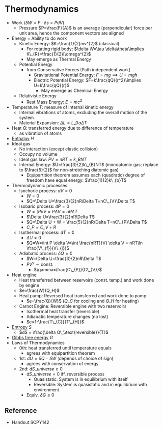 # Thermodynamics

* Work ($\delta W=F\cdot \delta s=PdV$)
  * Pressure $P=\frac{F}{A}$ is an average (perpendicular) force per unit area, hence the component vectors are aligned
* Energy = Ability to do work
  * Kinetic Energy: $K=\frac{1}{2}mv^{2}$ (classical)
    * For rotating rigid body: $\delta W=\tau \delta\theta\implies K\_{R}=\frac{1}{2}I\omega^{2}$
    * May emerge as Thermal Energy
  * Potential Energy
    * from Conservative Forces (Path independent work)
      * Gravitational Potential Energy: $F=mg\implies U=mgh$
      * Electric Potential Energy: $F=k\frac{qQ}{r^2}\implies U=k\frac{qQ}{r}$
        * May emerge as Chemical Energy
  * Relativistic Energy
    * Rest Mass Energy: $E=mc^{2}$
* Temperature $T$: measure of internal kinetic energy
  * Internal vibrations of atoms, excluding the overall motion of the system
  * Material Expansion: $\Delta L = L\_{0}\alpha\Delta T$
* Heat $Q$: transferred energy due to difference of temperature
  * as vibration of atoms
* [Enthalpy](../../01%20-%20Concept/Physics/Thermodynamics/Enthalpy.md) $H$
* Ideal gas
  * No interaction (except elastic collision)
  * Occupy no volume
  * Ideal gas law: $PV=nRT=k\_{B}NT$
  * Internal Energy: $U=\frac{3}{2}k\_{B}NT$ (monoatomic gas; replace to $\frac{5}{2}$ for non-stretching diatomic gas)
    * Equipartition theorem assumes each (quadratic) degree of freedom have equal energy: $\frac{1}{2}k\_{b}T$
* Thermodynamic processes
  * Isochoric process: $dV=0$
    * $W=0$
    * $Q=\Delta U=\frac{3}{2}nR\Delta T=nC\_{V}\Delta T$
  * Isobaric process: $dP=0$
    * $W=\int P \delta V = P\Delta V=nR\Delta T$
    * $\Delta U=\frac{3}{2}nR\Delta T$
    * $Q=\Delta U + W = \frac{5}{2}nR\Delta T=nC\_{P}\Delta T$
    * $C\_{P}=C\_{V}+R$
  * Isothermal process: $dT = 0$
    * $\Delta U=0$
    * $Q=W=\int P \delta V=\int \frac{nRT}{V} \delta V = nRT\ln \frac{V\_{f}}{V\_{i}}$
  * Adiabatic process: $\delta Q=0$
    * $W=\Delta U=\frac{3}{2}nR\Delta T$
    * $PV^{\gamma}\sim\text{const.}$
      * $\gamma=\frac{C\_{P}}{C\_{V}}$
* Heat engine
  * Heat transferred between reservoirs (const. temp.) and work done by engine
  * $e=\frac{W}{Q_H}$
  * Heat pump: Reversed heat transferred and work done to pump
    * $e=\frac{Q}{W}$ ($Q\_{C}$ for cooling and $Q\_{H}$ for heating)
  * Carnot Engine: Reversible engine with two reservoirs
    * Isothermal heat transfer (reversible)
    * Adiabatic temperature changes (no lost)
    * $e=1-\frac{T\_{C}}{T\_{H}}$
* [Entropy](../../01%20-%20Concept/Physics/Thermodynamics/Entropy.md) $S$
  * $dS = \frac{\delta Q\_\\text{reversible}}{T}$
* [Gibbs free energy](../../01%20-%20Concept/Physics/Thermodynamics/Gibbs%20free%20energy.md) $G$
* Laws of Thermodynamics
  * 0th: heat transferred until temperature equals
    * agrees with equipartition theorem
  * 1st: $dU=\delta Q-\delta W$ (depends of choice of sign)
    * agrees with conservation of energy
  * 2nd: $dS\_{universe}\ge 0$
    * $dS\_{universe} = 0$ iff. reversible process
      * Quasistatic: System is in equilibrium with itself
      * Reversible: System is quasistatic and in equilibrium with environment
    * Equiv. $\delta G\le 0$

## Reference

* Handout SCPY142
